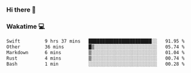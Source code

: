 ### Hi there 👋

<!--
**kikyou14/kikyou14** is a ✨ _special_ ✨ repository because its `README.md` (this file) appears on your GitHub profile.

Here are some ideas to get you started:

- 🔭 I’m currently working on ...
- 🌱 I’m currently learning ...
- 👯 I’m looking to collaborate on ...
- 🤔 I’m looking for help with ...
- 💬 Ask me about ...
- 📫 How to reach me: ...
- 😄 Pronouns: ...
- ⚡ Fun fact: ...
-->

### Wakatime 💻

<!--START_SECTION:waka-->

```txt
Swift         9 hrs 37 mins   ███████████████████████░░   91.95 %
Other         36 mins         █▒░░░░░░░░░░░░░░░░░░░░░░░   05.74 %
Markdown      6 mins          ▒░░░░░░░░░░░░░░░░░░░░░░░░   01.04 %
Rust          4 mins          ▒░░░░░░░░░░░░░░░░░░░░░░░░   00.74 %
Bash          1 min           ░░░░░░░░░░░░░░░░░░░░░░░░░   00.28 %
```

<!--END_SECTION:waka-->